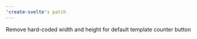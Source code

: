```yaml
---
'create-svelte': patch
---
```


Remove hard-coded width and height for default template counter button
